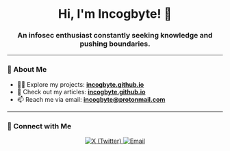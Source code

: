 <h1 align="center">Hi, I'm Incogbyte! 👋</h1>
<h3 align="center">An infosec enthusiast constantly seeking knowledge and pushing boundaries.</h3>

---

### 🌟 About Me
- 👨‍💻 Explore my projects: [**incogbyte.github.io**](https://incogbyte.github.io)
- 📝 Check out my articles: [**incogbyte.github.io**](https://incogbyte.github.io)
- 📫 Reach me via email: **[incogbyte@protonmail.com](mailto:incogbyte@protonmail.com)**

---

### 🔗 Connect with Me
<p align="center">
  <a href="https://x.com/incogbyte" target="_blank">
    <img src="https://img.shields.io/badge/X-1DA1F2?style=for-the-badge&logo=x&logoColor=white" alt="X (Twitter)" />
  </a>
  <a href="mailto:incogbyte@protonmail.com" target="_blank">
    <img src="https://img.shields.io/badge/Email-D14836?style=for-the-badge&logo=gmail&logoColor=white" alt="Email" />
  </a>
</p>

